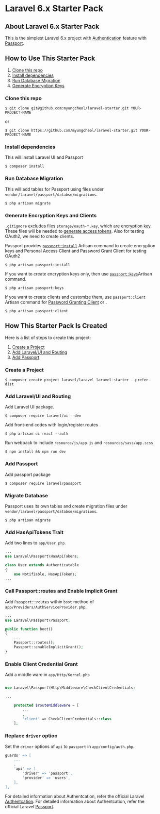 # Laravel 6.x Starter Pack

## About Laravel 6.x Starter Pack
This is the simplest Laravel 6.x project with [Authentication](https://laravel.com/docs/master/authentication) feature with [Passport](https://laravel.com/docs/master/passport). 

## How to Use This Starter Pack
1. [Clone this repo](#Clone-this-repo)
2. [Install dependencies](#Install-dependencies)
3. [Run Database Migration](#Run-Database-Migration)
4. [Generate Encryption Keys](#Generate-Encryption-Keys)

### Clone this repo

```
$ git clone git@github.com:myungcheol/laravel-starter.git YOUR-PROJECT-NAME
```

or 

```
$ git clone https://github.com/myungcheol/laravel-starter.git YOUR-PROJECT-NAME
```

### Install dependencies

This will install Laravel UI and Passport

```
$ composer install
```

### Run Database Migration
This will add tables for Passport using files under `vendor/laravel/passport/databse/migrations`.

```
$ php artisan migrate
```

### Generate Encryption Keys and Clients
`.gitignore` excludes files `storage/oauth-*.key`, which are encryption key. These files will be needed to [generate access tokens](https://laravel.com/docs/master/passport#deploying-passport). Also for testing OAuth2, we need to create clients. 

Passport provides [`passport:install`](https://laravel.com/docs/master/passport#installation) Artisan command to create encryption keys and Personal Access Client and Password Grant Client for testing OAuth2

```
$ php artisan passport:install
```

If you want to create encryption keys only, then use [`passport:keys`](https://laravel.com/docs/master/passport#deploying-passport)Artisan command.

```
$ php artisan passport:keys
```

If you want to create clients and customize them, use `passport:client` Artisan command for [Password Granting Client](https://laravel.com/docs/master/passport#creating-a-password-grant-client) or . 
 
```
$ php artisan passport:client
```




## How This Starter Pack Is Created

Here is a list of steps to create this project:
1. [Create a Project](#Create-a-Project)
2. [Add Laravel/UI and Routing](#Add-Laravel/UI-and-Routing)
3. [Add Passport](#Add-Passport)

### Create a Project 
```
$ composer create-project laravel/laravel laravel-starter --prefer-dist
```

### Add Laravel/UI and Routing

Add Laravel UI package.
```
$ composer require laravel/ui --dev
```

Add front-end codes with login/register routes
```
$ php artisan ui react --auth
```

Run webpack to include `resource/js/app.js` and `resources/sass/app.scss`

```
$ npm install && npm run dev
```

### Add Passport

Add passport package
```
$ composer require laravel/passport
```

### Migrate Database
Passport uses its own tables and create migration files under `vendor/laravel/passport/databse/migrations`.

```
$ php artisan migrate
```

### Add HasApiTokens Trait 
Add two lines to `app/User.php`. 

```php
...
use Laravel\Passport\HasApiTokens;

class User extends Authenticatable
{
    use Notifiable, HasApiTokens;
...
```

### Call Passport::routes and Enable Implicit Grant

Add `Passport::routes` within `boot` method of `app/Providers/AuthServiceProvider.php`.

```php
...
use Laravel\Passport\Passport;

public function boot()
{
    ...
    Passport::routes();
    Passport::enableImplicitGrant();
}
```

### Enable Client Credential Grant
Add a middle ware in `app/Http/Kernel.php`

```php

use Laravel\Passport\Http\Middleware\CheckClientCredentials;

...

    protected $routeMiddleware = [
        ...
        ,
        'client' => CheckClientCredentials::class
    ];
```

### Replace `driver` option
Set the `driver` options of `api` to `passport` in `app/config/auth.php`.

```php
guards' => [
    ...
    ,
    'api' => [
        'driver' => 'passport',
        'provider' => 'users',
    ],
],
```



For detailed information about Authentcation, refer the official Laravel [Authentcation](https://laravel.com/docs/master/authentication).
For detailed information about Authentcation, refer the official Laravel [Passport](https://laravel.com/docs/master/passport).
